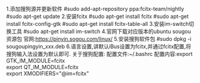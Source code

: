 1.添加搜狗源并更新软件
	#sudo add-apt-repository ppa:fcitx-team/nightly
	#sudo apt-get update
2.安装fcitx
	#sudo apt-get install fcitx
	#sudo apt-get install fcitx-config-gtk
	#sudo apt-get install fcitx-table-all
3.安装im-switch切换工具
	#sudo apt-get install im-switch
4.官网下载对应版本的ubuntu sougou资源包
	官网:https://pinyin.sogou.com/linux/
5.安装搜狗软件包
	#sudo dpkg -i sougoupingyin_xxx.deb
6.语言设置,讲默认iBus设置为fcitx,并通过fcitx配置,将搜狗输入法设置为默认即可.
	关于搜狗配置:
		配置文件:~/.bashrc
		配置内容:export GTK_IM_MODULE=fcitx      
				 export QT_IM_MODULE=fcitx      
				 export XMODIFIERS="@im=fcitx" 

